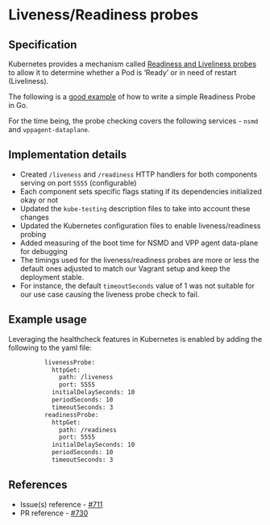 Liveness/Readiness probes
============================

Specification
-------------

Kubernetes provides a mechanism called [Readiness and Liveliness probes](https://cloud.google.com/blog/products/gcp/kubernetes-best-practices-setting-up-health-checks-with-readiness-and-liveness-probes)
to allow it to determine whether a Pod is ‘Ready’ or in need of restart (Liveliness).

The following is a [good example](https://www.ianlewis.org/en/using-kubernetes-health-checks)
of how to write a simple Readiness Probe in Go.

For the time being, the probe checking covers the following services - `nsmd` and `vppagent-dataplane`.

Implementation details
---------------------------------

* Created `/liveness` and `/readiness` HTTP handlers for both components serving on port `5555` (configurable)
* Each component sets specific flags stating if its dependencies initialized okay or not
* Updated the `kube-testing` description files to take into account these changes
* Updated the Kubernetes configuration files to enable liveness/readiness probing
* Added measuring of the boot time for NSMD and VPP agent data-plane for debugging
* The timings used for the liveness/readiness probes are more or less the default ones
adjusted to match our Vagrant setup and keep the deployment stable.
* For instance, the default `timeoutSeconds` value of 1 was not suitable for our use case causing
the liveness probe check to fail.

Example usage
------------------------

Leveraging the healthcheck features in Kubernetes is enabled by adding the following to the yaml file:

```bash
          livenessProbe:
            httpGet:
              path: /liveness
              port: 5555
            initialDelaySeconds: 10
            periodSeconds: 10
            timeoutSeconds: 3
          readinessProbe:
            httpGet:
              path: /readiness
              port: 5555
            initialDelaySeconds: 10
            periodSeconds: 10
            timeoutSeconds: 3
```

References
----------

* Issue(s) reference - [#711](https://github.com/networkservicemesh/networkservicemesh/issues/711)
* PR reference - [#730](https://github.com/networkservicemesh/networkservicemesh/pull/730)
